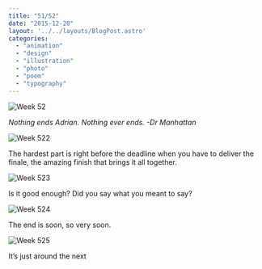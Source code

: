 ```yaml
---
title: "51/52"
date: "2015-12-20"
layout: '../../layouts/BlogPost.astro'
categories: 
  - "animation"
  - "design"
  - "illustration"
  - "photo"
  - "poem"
  - "typography"
---
```


![Week 52](/assets/images/Week-52.jpg)

_Nothing ends Adrian. Nothing ever ends. -Dr Manhattan_

![Week 522](/assets/images/Week-522.jpg)

The hardest part is right before the deadline when you have to deliver the finale, the amazing finish that brings it all together.

![Week 523](/assets/images/Week-523.jpg)

Is it good enough? Did you say what you meant to say?

![Week 524](/assets/images/Week-524.jpg)

The end is soon, so very soon.

![Week 525](/assets/images/Week-525.jpg)

It’s just around the next
